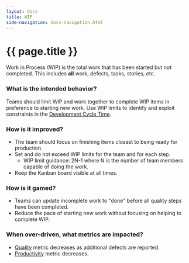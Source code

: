 ```yaml
---
layout: docs
title: WIP
side-navigation: docs-navigation.html
---
```


# {{ page.title }}

Work in Process (WIP) is the total work that has been started but not
completed. This includes **all** work, defects, tasks, stories, etc.

### What is the intended behavior?

Teams should limit WIP and work together to complete WIP items in preference to
starting new work.
Use WIP limits to identify and exploit constraints in the [Development Cycle Time](./development-cycle-time.html).

### How is it improved?

- The team should focus on finishing items closest to being ready for
  production.
- Set and do not exceed WIP limits for the team and for each step.
  - WIP limit guidance: 2N-1 where N is the number of team members capable of doing the work.
- Keep the Kanban board visible at all times.

### How is it gamed?

- Teams can update incomplete work to "done" before all quality steps have been
  completed.
- Reduce the pace of starting new work without focusing on helping to complete
  WIP.

### When over-driven, what metrics are impacted?

- [Quality](./quality.html) metric decreases as additional defects are reported.
- [Productivity](./productivity.html) metric decreases.


